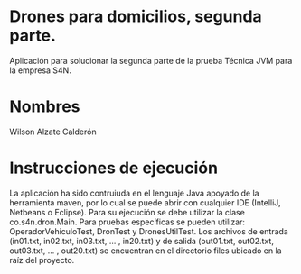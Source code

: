 # Drones para domicilios, segunda parte.
Aplicación para solucionar la segunda parte de la prueba Técnica JVM para la empresa S4N.
# Nombres
Wilson Alzate Calderón
# Instrucciones de ejecución
La aplicación ha sido contruiuda en el lenguaje Java apoyado de la herramienta maven, por lo cual se puede abrir con cualquier IDE (IntelliJ, Netbeans o Eclipse).
Para su ejecución se debe utilizar la clase co.s4n.dron.Main. Para pruebas específicas se pueden utilizar: OperadorVehiculoTest, DronTest y DronesUtilTest.
Los archivos de entrada (in01.txt, in02.txt, in03.txt, ... , in20.txt) y de salida (out01.txt, out02.txt, out03.txt, ... , out20.txt) se encuentran en el directorio files ubicado en la raíz del proyecto.

